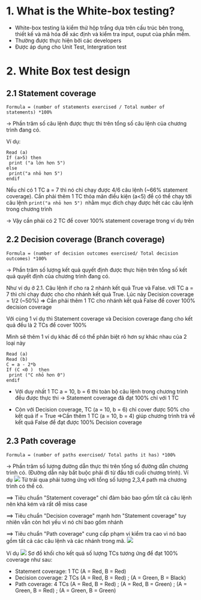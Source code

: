 # 1. What is the White-box testing?
- White-box testing là kiểm thử hộp trắng dựa trên cấu trúc bên trong, thiết kế và mã hóa để xác định và kiểm tra input, ouput của phần mềm. 
- Thường được thực hiện bởi các developers
- Được áp dụng cho Unit Test, Intergration test 
# 2. White Box test design
## 2.1 Statement coverage
```
Formula = (number of statements exercised / Total number of statements) *100%
```

-> Phần trăm số câu lệnh được thực thi trên tổng số câu lệnh của chương trình đang có. 

Ví dụ: 
```
Read (a)
If (a>5) then 
 print ("a lớn hơn 5")
else 
 print("a nhỏ hơn 5")
endif
```
Nếu chỉ có 1 TC a = 7 thì nó chỉ chạy được 4/6 câu lệnh (~66% statement coverage). 
Cần phải thêm 1 TC thỏa mãn điều kiện (a<5) để có thể chạy tới câu lệnh `print("a nhỏ hơn 5") `nhằm mục đích chạy được hết các câu lệnh trong chương trình 

-> Vậy cần phải có 2 TC để cover 100% statement coverage trong ví dụ trên

## 2.2 Decision coverage (Branch coverage)

```
Formula = (number of decision outcomes exercised/ Total decision outcomes) *100%
```

-> Phần trăm số lượng kết quả quyết định được thực hiện trên tổng số kết quả quyết định của chương trình đang có.

Như ví dụ ở 2.1. Câu lệnh if cho ra 2 nhánh kết quả True và False. với TC a = 7 thì chỉ chạy được cho cho nhánh kết quả True. Lúc này  Decision coverage = 1/2 (~50%) => Cần phải thêm 1 TC cho nhánh kết quả False để cover 100% decision coverage

Với cùng 1 ví dụ thì Statement coverage và Decision coverage đang cho kết quả đều là 2 TCs để cover 100%

Mình sẽ thêm 1 ví dụ khác để có thể phân biệt rõ hơn sự khác nhau của 2 loại này 

```
Read (a)
Read (b)
C = a - 2*b
If (C <0 )  then 
 print ("C nhỏ hơn 0")
endif
```

- Với duy nhất 1 TC a = 10, b = 6 thì toàn bộ câu lệnh trong chương trình đều được thực thi -> Statement coverage đã đạt 100% chỉ với 1 TC 
 
- Còn với Decision coverage, TC (a = 10, b = 6) chỉ cover được 50% cho kết quả if = True =>Cần thêm 1 TC (a = 10, b = 4) giúp chương trình trả về kết quả False để đạt được 100% Decision coverage

## 2.3 Path coverage
```
Formula = (number of paths exercised/ Total paths it has) *100%
```

-> Phần trăm số lượng đường dẫn thực thi trên tổng số đường dẫn chương trình có. (Đường dẫn này bắt buộc phải đi từ đầu tới cuối chương trình).
Ví dụ
![](https://images.viblo.asia/a3c501c9-470c-42fb-a14e-a959412af9e1.png)
Từ trái qua phải tương ứng với tổng số lượng 2,3,4 path mà chương trình có thể có.

==> Tiêu chuẩn "Statement coverage" chỉ đảm bảo bao gồm tất cả câu lệnh nên khá kém và rất dễ miss case

==> Tiêu chuẩn "Decision coverage"  mạnh hơn "Statement coverage" tuy nhiên vẫn còn hơi yếu vì nó chỉ bao gồm nhánh 

==> Tiêu chuẩn "Path coverage" cung cấp phạm vi kiểm tra cao vì nó bao gồm tất cả các câu lệnh và các nhánh trong mã. 
![](https://images.viblo.asia/a097871c-bea1-4bff-8b49-7321c51f6871.png)

Ví dụ
![](https://images.viblo.asia/59eeebd7-5cd6-4eca-bc9d-2f280b222901.png)
Sơ đồ khối cho kết quả số lượng TCs tương ứng để đạt 100% coverage như sau: 
- Statement coverage: 1 TC (A = Red, B = Red)
- Decision coverage: 2 TCs (A = Red, B = Red) ; (A = Green, B = Black)
- Path coverage: 4 TCs (A = Red, B = Red) ; (A = Red, B = Green) ; (A = Green, B = Red) ; (A = Green, B = Green)